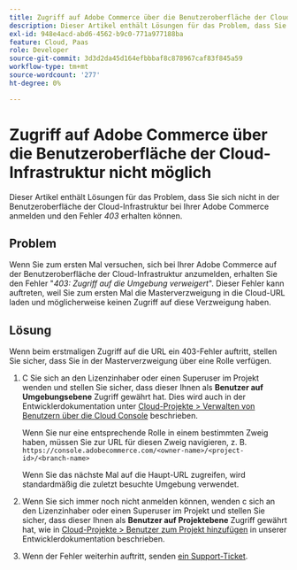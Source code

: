 ```yaml
---
title: Zugriff auf Adobe Commerce über die Benutzeroberfläche der Cloud-Infrastruktur nicht möglich
description: Dieser Artikel enthält Lösungen für das Problem, dass Sie sich nicht bei Ihrer Adobe Commerce in der Cloud-Infrastruktur-Benutzeroberfläche anmelden und den "403-Fehler"erhalten können.
exl-id: 948e4acd-abd6-4562-b9c0-771a977188ba
feature: Cloud, Paas
role: Developer
source-git-commit: 3d3d2da45d164efbbbaf8c878967caf83f845a59
workflow-type: tm+mt
source-wordcount: '277'
ht-degree: 0%

---
```


# Zugriff auf Adobe Commerce über die Benutzeroberfläche der Cloud-Infrastruktur nicht möglich

Dieser Artikel enthält Lösungen für das Problem, dass Sie sich nicht in der Benutzeroberfläche der Cloud-Infrastruktur bei Ihrer Adobe Commerce anmelden und den Fehler *403* erhalten können.

## Problem

Wenn Sie zum ersten Mal versuchen, sich bei Ihrer Adobe Commerce auf der Benutzeroberfläche der Cloud-Infrastruktur anzumelden, erhalten Sie den Fehler &quot;*403: Zugriff auf die Umgebung verweigert*&quot;. Dieser Fehler kann auftreten, weil Sie zum ersten Mal die Masterverzweigung in die Cloud-URL laden und möglicherweise keinen Zugriff auf diese Verzweigung haben.

## Lösung

Wenn beim erstmaligen Zugriff auf die URL ein 403-Fehler auftritt, stellen Sie sicher, dass Sie in der Masterverzweigung über eine Rolle verfügen.

1. С Sie sich an den Lizenzinhaber oder einen Superuser im Projekt wenden und stellen Sie sicher, dass dieser Ihnen als **Benutzer auf Umgebungsebene** Zugriff gewährt hat. Dies wird auch in der Entwicklerdokumentation unter [Cloud-Projekte > Verwalten von Benutzern über die Cloud Console](https://experienceleague.adobe.com/docs/commerce-cloud-service/user-guide/project/user-access.html#manage-users-from-the-cloud-console) beschrieben.

   Wenn Sie nur eine entsprechende Rolle in einem bestimmten Zweig haben, müssen Sie zur URL für diesen Zweig navigieren, z. B.
   `https://console.adobecommerce.com/<owner-name>/<project-id>/<branch-name>`

   Wenn Sie das nächste Mal auf die Haupt-URL zugreifen, wird standardmäßig die zuletzt besuchte Umgebung verwendet.

1. Wenn Sie sich immer noch nicht anmelden können, wenden с sich an den Lizenzinhaber oder einen Superuser im Projekt und stellen Sie sicher, dass dieser Ihnen als **Benutzer auf Projektebene** Zugriff gewährt hat, wie in [Cloud-Projekte > Benutzer zum Projekt hinzufügen](https://experienceleague.adobe.com/docs/commerce-cloud-service/user-guide/project/user-access.html#add-a-user-to-the-project) in unserer Entwicklerdokumentation beschrieben.
1. Wenn der Fehler weiterhin auftritt, senden [ein Support-Ticket](/help/help-center-guide/help-center/magento-help-center-user-guide.md#submit-ticket).
